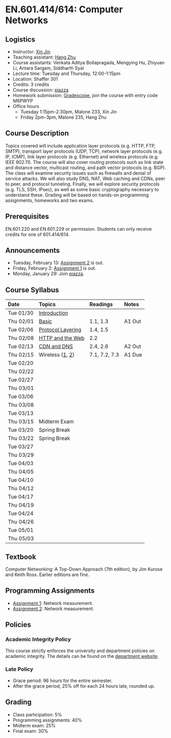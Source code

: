 # EN.601.414/614: Computer Networks

## Logistics

- Instructor: [Xin Jin](http://www.cs.jhu.edu/~xinjin/)
- Teaching assistant: [Hang Zhu](http://www.cs.jhu.edu/~hzhu/)
- Course assistants: Venkata Aditya Bollapragada, Mengying Hu, Zhiyuan Li, Antara Sargam, Siddharth Syal
- Lecture time: Tuesday and Thursday, 12:00-1:15pm
- Location: Shaffer 301
- Credits: 3 credits
- Course discussion: [piazza](https://piazza.com/class/jctgtugnywb4qc)
- Homework submission: [Gradescope](https://www.gradescope.com/), join the course with entry code M6PWYP
- Office hours
  - Tuesday 1:15pm-2:30pm, Malone 233, Xin Jin
  - Friday 2pm-3pm, Malone 235, Hang Zhu

## Course Description

Topics covered will include application layer protocols (e.g. HTTP, FTP, SMTP), transport layer protocols (UDP, TCP), network layer protocols (e.g. IP, ICMP), link layer protocols (e.g. Ethernet) and wireless protocols (e.g. IEEE 802.11). The course will also cover routing protocols such as link state and distance vector, multicast routing, and path vector protocols (e.g. BGP). The class will examine security issues such as firewalls and denial of service attacks. We will also study DNS, NAT, Web caching and CDNs, peer to peer, and protocol tunneling. Finally, we will explore security protocols (e.g. TLS, SSH, IPsec), as well as some basic cryptography necessary to understand these. Grading will be based on hands-on programming assignments, homeworks and two exams. 

## Prerequisites

EN.601.220 and EN.601.229 or permission. Students can only receive credits for one of 601.414/614.

## Announcements

- Tuesday, February 13: [Assignment 2](assignments/assignment2/README.md) is out.
- Friday, February 2: [Assignment 1](assignments/assignment1/README.md) is out.
- Monday, January 29: Join [piazza](https://piazza.com/class/jctgtugnywb4qc).

## Course Syllabus

| Date    | Topics  | Readings | Notes   |
| :------ | :------ | :------  | :------ |
| Tue 01/30 | [Introduction](slides/lec01_introduction.pptx) | | |
| Thu 02/01 | [Basic](slides/lec02_basic.pptx) | 1.1, 1.3 | A1 Out |
| Tue 02/06 | [Protocol Layering](slides/lec03_layering.pptx) | 1.4, 1.5 | |
| Thu 02/08 | [HTTP and the Web](slides/lec04_web.pptx) | 2.2 | |
| Tue 02/13 | [CDN and DNS](slides/lec05_cdn.pptx) | 2.4, 2.6 | A2 Out |
| Thu 02/15 | Wireless ([1](slides/lec06_wireless.pptx), [2](slides/lec06_wireless_cy.pptx)) | 7.1, 7.2, 7.3 | A1 Due |
| Tue 02/20 | | | |
| Thu 02/22 | | | |
| Tue 02/27 | | | |
| Thu 03/01 | | | |
| Tue 03/06 | | | |
| Thu 03/08 | | | |
| Tue 03/13 | | | |
| Thu 03/15 | Midterm Exam | | |
| Tue 03/20 | Spring Break | | |
| Thu 03/22 | Spring Break | | |
| Tue 03/27 | | | |
| Thu 03/29 | | | |
| Tue 04/03 | | | |
| Thu 04/05 | | | |
| Tue 04/10 | | | |
| Thu 04/12 | | | |
| Tue 04/17 | | | |
| Thu 04/19 | | | |
| Tue 04/24 | | | |
| Thu 04/26 | | | |
| Tue 05/01 | | | |
| Thu 05/03 | | | |

## Textbook

Computer Networking: A Top-Down Approach (7th edition), by Jim Kurose and Keith Ross. Earlier editions are fine.

## Programming Assignments

- [Assignment 1](assignments/assignment1/README.md): Network measurement.
- [Assignment 2](assignments/assignment2/README.md): Network measurement.

## Policies

### Academic Integrity Policy

This course strictly enforces the university and department policies on academic integrity. The details can be found on the [department website](https://www.cs.jhu.edu/academic-integrity-code/).

### Late Policy

- Grace period: 96 hours for the entire semester.
- After the grace period, 25% off for each 24 hours late, rounded up.

## Grading

- Class participation: 5%
- Programming assignments: 40%
- Midterm exam: 25%
- Final exam: 30%

